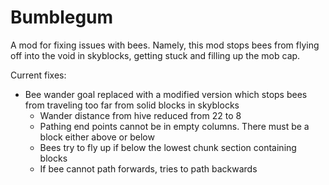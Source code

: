 # Bumblegum

A mod for fixing issues with bees. Namely, this mod stops bees from flying off into the void in skyblocks, getting stuck and filling up the mob cap.

 

Current fixes:

* Bee wander goal replaced with a modified version which stops bees from traveling too far from solid blocks in skyblocks
    * Wander distance from hive reduced from 22 to 8
    * Pathing end points cannot be in empty columns. There must be a block either above or below
    * Bees try to fly up if below the lowest chunk section containing blocks
    * If bee cannot path forwards, tries to path backwards
